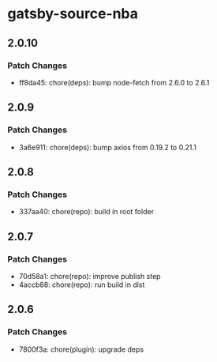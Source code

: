 # gatsby-source-nba

## 2.0.10

### Patch Changes

- ff8da45: chore(deps): bump node-fetch from 2.6.0 to 2.6.1

## 2.0.9

### Patch Changes

- 3a6e911: chore(deps): bump axios from 0.19.2 to 0.21.1

## 2.0.8

### Patch Changes

- 337aa40: chore(repo): build in root folder

## 2.0.7

### Patch Changes

- 70d58a1: chore(repo): improve publish step
- 4accb88: chore(repo): run build in dist

## 2.0.6

### Patch Changes

- 7800f3a: chore(plugin): upgrade deps
